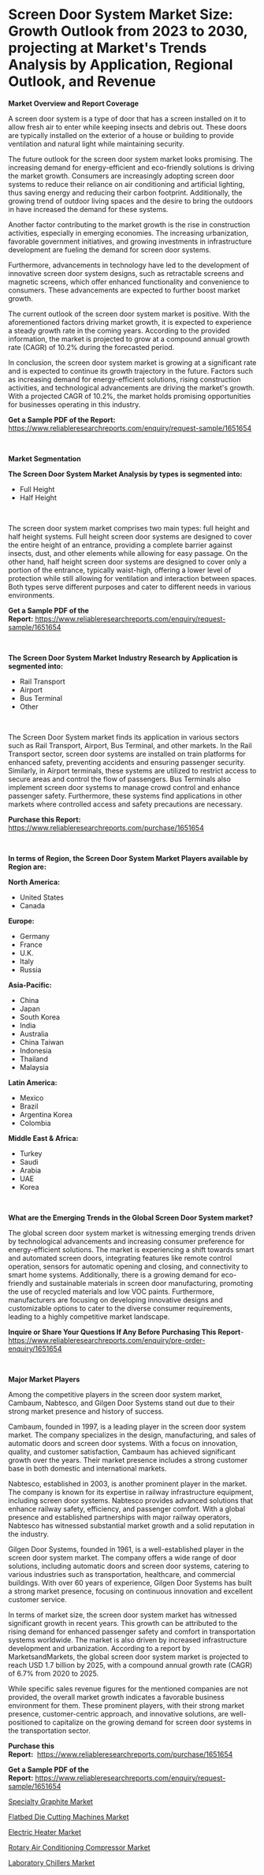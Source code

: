 <p><h1>Screen Door System Market Size: Growth Outlook from 2023 to 2030, projecting at Market's Trends Analysis by Application, Regional Outlook, and Revenue</h1></p><p><strong>Market Overview and Report Coverage</strong></p>
<p><p>A screen door system is a type of door that has a screen installed on it to allow fresh air to enter while keeping insects and debris out. These doors are typically installed on the exterior of a house or building to provide ventilation and natural light while maintaining security.</p><p>The future outlook for the screen door system market looks promising. The increasing demand for energy-efficient and eco-friendly solutions is driving the market growth. Consumers are increasingly adopting screen door systems to reduce their reliance on air conditioning and artificial lighting, thus saving energy and reducing their carbon footprint. Additionally, the growing trend of outdoor living spaces and the desire to bring the outdoors in have increased the demand for these systems.</p><p>Another factor contributing to the market growth is the rise in construction activities, especially in emerging economies. The increasing urbanization, favorable government initiatives, and growing investments in infrastructure development are fueling the demand for screen door systems.</p><p>Furthermore, advancements in technology have led to the development of innovative screen door system designs, such as retractable screens and magnetic screens, which offer enhanced functionality and convenience to consumers. These advancements are expected to further boost market growth.</p><p>The current outlook of the screen door system market is positive. With the aforementioned factors driving market growth, it is expected to experience a steady growth rate in the coming years. According to the provided information, the market is projected to grow at a compound annual growth rate (CAGR) of 10.2% during the forecasted period.</p><p>In conclusion, the screen door system market is growing at a significant rate and is expected to continue its growth trajectory in the future. Factors such as increasing demand for energy-efficient solutions, rising construction activities, and technological advancements are driving the market's growth. With a projected CAGR of 10.2%, the market holds promising opportunities for businesses operating in this industry.</p></p>
<p><strong>Get a Sample PDF of the Report:</strong> <a href="https://www.reliableresearchreports.com/enquiry/request-sample/1651654">https://www.reliableresearchreports.com/enquiry/request-sample/1651654</a></p>
<p>&nbsp;</p>
<p><strong>Market Segmentation</strong></p>
<p><strong>The Screen Door System Market Analysis by types is segmented into:</strong></p>
<p><ul><li>Full Height</li><li>Half Height</li></ul></p>
<p>&nbsp;</p>
<p><p>The screen door system market comprises two main types: full height and half height systems. Full height screen door systems are designed to cover the entire height of an entrance, providing a complete barrier against insects, dust, and other elements while allowing for easy passage. On the other hand, half height screen door systems are designed to cover only a portion of the entrance, typically waist-high, offering a lower level of protection while still allowing for ventilation and interaction between spaces. Both types serve different purposes and cater to different needs in various environments.</p></p>
<p><strong>Get a Sample PDF of the Report:</strong>&nbsp;<a href="https://www.reliableresearchreports.com/enquiry/request-sample/1651654">https://www.reliableresearchreports.com/enquiry/request-sample/1651654</a></p>
<p>&nbsp;</p>
<p><strong>The Screen Door System Market Industry Research by Application is segmented into:</strong></p>
<p><ul><li>Rail Transport</li><li>Airport</li><li>Bus Terminal</li><li>Other</li></ul></p>
<p>&nbsp;</p>
<p><p>The Screen Door System market finds its application in various sectors such as Rail Transport, Airport, Bus Terminal, and other markets. In the Rail Transport sector, screen door systems are installed on train platforms for enhanced safety, preventing accidents and ensuring passenger security. Similarly, in Airport terminals, these systems are utilized to restrict access to secure areas and control the flow of passengers. Bus Terminals also implement screen door systems to manage crowd control and enhance passenger safety. Furthermore, these systems find applications in other markets where controlled access and safety precautions are necessary.</p></p>
<p><strong>Purchase this Report:</strong>&nbsp; <a href="https://www.reliableresearchreports.com/purchase/1651654">https://www.reliableresearchreports.com/purchase/1651654</a></p>
<p>&nbsp;</p>
<p><strong>In terms of Region, the Screen Door System Market Players available by Region are:</strong></p>
<p>
    <p> <strong> North America: </strong>
        <ul>
            <li>United States</li>
            <li>Canada</li>
        </ul>
        </p> 
    <p> <strong> Europe: </strong>
        <ul>
            <li>Germany</li>
            <li>France</li>
            <li>U.K.</li>
            <li>Italy</li>
            <li>Russia</li>
        </ul>
        </p> 
    <p> <strong> Asia-Pacific: </strong>
        <ul>
            <li>China</li>
            <li>Japan</li>
            <li>South Korea</li>
            <li>India</li>
            <li>Australia</li>
            <li>China Taiwan</li>
            <li>Indonesia</li>
            <li>Thailand</li>
            <li>Malaysia</li>
        </ul>
        </p> 
    <p> <strong> Latin America: </strong>
        <ul>
            <li>Mexico</li>
            <li>Brazil</li>
            <li>Argentina Korea</li>
            <li>Colombia</li>
        </ul>
        </p> 
    <p> <strong> Middle East & Africa: </strong>
        <ul>
            <li>Turkey</li>
            <li>Saudi</li>
            <li>Arabia</li>
            <li>UAE</li>
            <li>Korea</li>
        </ul>
    </p>
    </p>
<p>&nbsp;</p>
<p><strong>What are the Emerging Trends in the Global Screen Door System market?</strong></p>
<p><p>The global screen door system market is witnessing emerging trends driven by technological advancements and increasing consumer preference for energy-efficient solutions. The market is experiencing a shift towards smart and automated screen doors, integrating features like remote control operation, sensors for automatic opening and closing, and connectivity to smart home systems. Additionally, there is a growing demand for eco-friendly and sustainable materials in screen door manufacturing, promoting the use of recycled materials and low VOC paints. Furthermore, manufacturers are focusing on developing innovative designs and customizable options to cater to the diverse consumer requirements, leading to a highly competitive market landscape.</p></p>
<p><strong>Inquire or Share Your Questions If Any Before Purchasing This Report</strong>- <a href="https://www.reliableresearchreports.com/enquiry/pre-order-enquiry/1651654">https://www.reliableresearchreports.com/enquiry/pre-order-enquiry/1651654</a></p>
<p>&nbsp;</p>
<p><strong>Major Market Players</strong></p>
<p><p>Among the competitive players in the screen door system market, Cambaum, Nabtesco, and Gilgen Door Systems stand out due to their strong market presence and history of success.</p><p>Cambaum, founded in 1997, is a leading player in the screen door system market. The company specializes in the design, manufacturing, and sales of automatic doors and screen door systems. With a focus on innovation, quality, and customer satisfaction, Cambaum has achieved significant growth over the years. Their market presence includes a strong customer base in both domestic and international markets.</p><p>Nabtesco, established in 2003, is another prominent player in the market. The company is known for its expertise in railway infrastructure equipment, including screen door systems. Nabtesco provides advanced solutions that enhance railway safety, efficiency, and passenger comfort. With a global presence and established partnerships with major railway operators, Nabtesco has witnessed substantial market growth and a solid reputation in the industry.</p><p>Gilgen Door Systems, founded in 1961, is a well-established player in the screen door system market. The company offers a wide range of door solutions, including automatic doors and screen door systems, catering to various industries such as transportation, healthcare, and commercial buildings. With over 60 years of experience, Gilgen Door Systems has built a strong market presence, focusing on continuous innovation and excellent customer service.</p><p>In terms of market size, the screen door system market has witnessed significant growth in recent years. This growth can be attributed to the rising demand for enhanced passenger safety and comfort in transportation systems worldwide. The market is also driven by increased infrastructure development and urbanization. According to a report by MarketsandMarkets, the global screen door system market is projected to reach USD 1.7 billion by 2025, with a compound annual growth rate (CAGR) of 6.7% from 2020 to 2025.</p><p>While specific sales revenue figures for the mentioned companies are not provided, the overall market growth indicates a favorable business environment for them. These prominent players, with their strong market presence, customer-centric approach, and innovative solutions, are well-positioned to capitalize on the growing demand for screen door systems in the transportation sector.</p></p>
<p><strong>Purchase this Report:</strong>&nbsp;&nbsp;<a href="https://www.reliableresearchreports.com/purchase/1651654">https://www.reliableresearchreports.com/purchase/1651654</a></p>
<p></p>
<p><strong>Get a Sample PDF of the Report:</strong>&nbsp;<a href="https://www.reliableresearchreports.com/enquiry/request-sample/1651654">https://www.reliableresearchreports.com/enquiry/request-sample/1651654</a></p>
<p><p><a href="https://medium.com/@lacyquitzon/specialty-graphite-market-size-growth-forecast-2023-2030-d4b3f54deb93">Specialty Graphite Market</a></p><p><a href="https://www.linkedin.com/pulse/flatbed-die-cutting-machines-market-research-report-unlocks-e7bre/">Flatbed Die Cutting Machines Market</a></p><p><a href="https://medium.com/@margaretlee84/electric-heater-market-size-growth-forecast-2023-2030-1c09aaaae1d9">Electric Heater Market</a></p><p><a href="https://www.linkedin.com/pulse/rotary-air-conditioning-compressor-market-size-2023-2030-tp7se/">Rotary Air Conditioning Compressor Market</a></p><p><a href="https://www.linkedin.com/pulse/laboratory-chillers-market-size-share-global-analysis-cypte/">Laboratory Chillers Market</a></p></p>